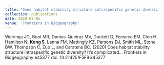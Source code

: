 ```yaml
---
title: "Does habitat stability structure intraspecific genetic diversity? It’s complicated..."
collection: publications
date: 2020-07-01
venue: 'Frontiers in Biogeography'
---
```

Weiringa JG, Boot MR,  Dantas-Queiroz MV, Duckett D, Fonseca EM, Glon H, Hamilton N, **Kong S**, Lanna FM, Mattingly KZ, Parsons DJ, Smith ML, Stone BW, Thompson C, Zuo L, and Carstens BC. (2020) Does habitat stability structure intraspecific genetic diversity? It’s complicated... Frontiers in Biogeography e45377 doi: 10.21425/F5FBG45377
